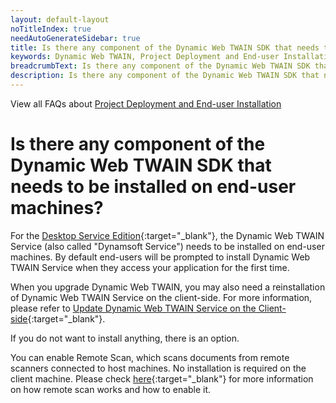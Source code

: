 ```yaml
---
layout: default-layout
noTitleIndex: true
needAutoGenerateSidebar: true
title: Is there any component of the Dynamic Web TWAIN SDK that needs to be installed on end-user machines?
keywords: Dynamic Web TWAIN, Project Deployment and End-user Installation, installation on end-user
breadcrumbText: Is there any component of the Dynamic Web TWAIN SDK that needs to be installed on end-user machines?
description: Is there any component of the Dynamic Web TWAIN SDK that needs to be installed on end-user machines?
---
```


View all FAQs about [Project Deployment and End-user Installation](
https://www.dynamsoft.com/web-twain/docs/faq/#project-deployment-and-end-user-installation)

# Is there any component of the Dynamic Web TWAIN SDK that needs to be installed on end-user machines?

For the [Desktop Service Edition](/_articles/docs/general-usage/initialization.md#desktop-service-edition){:target="_blank"}, the Dynamic Web TWAIN Service (also called "Dynamsoft Service") needs to be installed on end-user machines. By default end-users will be prompted to install Dynamic Web TWAIN Service when they access your application for the first time.

When you upgrade Dynamic Web TWAIN, you may also need a reinstallation of Dynamic Web TWAIN Service on the client-side. For more information, please refer to [Update Dynamic Web TWAIN Service on the Client-side](/_articles/docs/indepth/development/upgrade.md#update-dynamsoft-service-on-the-client-side){:target="_blank"}.

If you do not want to install anything, there is an option.

You can enable Remote Scan, which scans documents from remote scanners connected to host machines. No installation is required on the client machine. Please check [here](/_articles/docs/faq/how-to-enable-remote-scan.md){:target="_blank"} for more information on how remote scan works and how to enable it.
